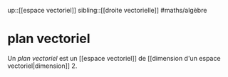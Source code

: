 up::[[espace vectoriel]]
sibling::[[droite vectorielle]]
#maths/algèbre 
# plan vectoriel
Un _plan vectoriel_ est un [[espace vectoriel]] de [[dimension d'un espace vectoriel|dimension]] 2.